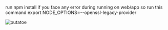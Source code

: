 run npm install 
if you face any error during running on web/app so run this command
export NODE_OPTIONS=--openssl-legacy-provider



![putatoe](https://user-images.githubusercontent.com/86207985/201436052-f0cb2b87-cfef-4534-ad01-affec90b17b0.jpg)
